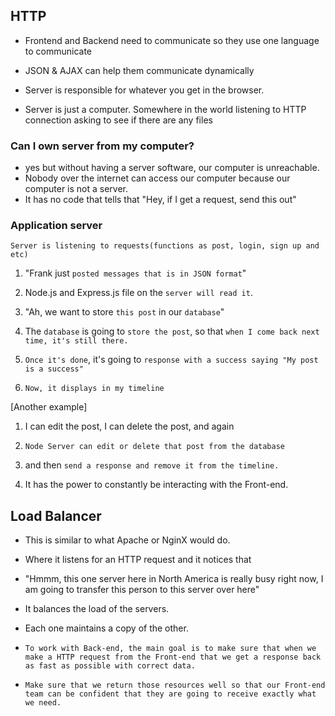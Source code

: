 ## HTTP

- Frontend and Backend need to communicate so they use one language to communicate
- JSON & AJAX can help them communicate dynamically

- Server is responsible for whatever you get in the browser.

- Server is just a computer. Somewhere in the world listening to HTTP connection asking to see if there are any files


### Can I own server from my computer?

- yes but without having a server software, our computer is unreachable.
- Nobody over the internet can access our computer because our computer is not a server.
- It has no code that tells that "Hey, if I get a request, send this out"


### Application server

`Server is listening to requests(functions as post, login, sign up and etc)`

1) "Frank just `posted messages that is in JSON format`"

2) Node.js and Express.js file on the `server will read it`.

3) "Ah, we want to store `this post` in our `database`" 

4) The `database` is going to `store the post`, so that `when I come back next time, it's still there.`

5) `Once it's done`, it's going to `response with a success saying "My post is a success"`

6) `Now, it displays in my timeline`


[Another example]

1) I can edit the post, I can delete the post, and again 

2) `Node Server can edit or delete that post from the database` 

3) and then `send a response and remove it from the timeline.`

4) It has the power to constantly be interacting with the Front-end.


## Load Balancer

- This is similar to what Apache or NginX would do.

- Where it listens for an HTTP request and it notices that 

- "Hmmm, this one server here in North America is really busy right now, I am going to transfer this person to this server over here"

- It balances the load of the servers.

- Each one maintains a copy of the other.

- `To work with Back-end, the main goal is to make sure that when we make a HTTP request from the Front-end that we get a response back as fast as possible with correct data.`
- `Make sure that we return those resources well so that our Front-end team can be confident that they are going to receive exactly what we need.`

